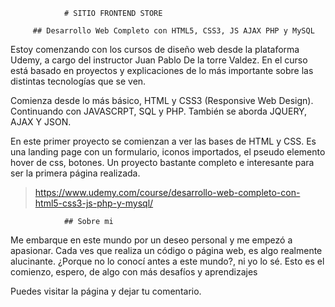                 # SITIO FRONTEND STORE

         ## Desarrollo Web Completo con HTML5, CSS3, JS AJAX PHP y MySQL

Estoy comenzando con los cursos de diseño web desde la plataforma Udemy, a cargo del instructor Juan Pablo De la torre Valdez.
En el curso está basado en proyectos y explicaciones de lo más importante sobre las distintas tecnologías que se ven. 

Comienza desde lo más básico, HTML y CSS3 (Responsive Web Design). Continuando con JAVASCRPT, SQL y PHP. También se aborda JQUERY, AJAX Y JSON.

En este primer proyecto se comienzan a ver las bases de HTML y CSS. Es una landing page con un formulario, iconos importados, el pseudo elemento hover de css, botones. Un proyecto bastante completo e interesante para ser la primera página realizada.

> https://www.udemy.com/course/desarrollo-web-completo-con-html5-css3-js-php-y-mysql/

                ## Sobre mi

Me embarque en este mundo por un deseo personal y me empezó a apasionar. Cada ves que realiza un código o página web, es algo realmente alucinante. ¿Porque no lo conocí antes a este mundo?, ni yo lo sé.
Esto es el comienzo, espero, de algo con más desafíos y aprendizajes

Puedes visitar la página y dejar tu comentario.
